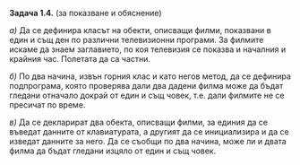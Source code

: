 **Задача 1.4.** (за показване и обяснение)

*а)* Да се дефинира класът на обекти, описващи филми, показвани в един и същ ден по различни телевизионни програми. За филмите искаме да знаем заглавието, по коя телевизия се показва и началния и крайния час. Полетата да са частни.

*б)* По два начина, извън горния клас и като негов метод, да се дефинира подпрограма, която проверява дали два дадени филма може да бъдат гледани отначало докрай от един и същ човек, т.е. дали филмите не се пресичат по време.

*в)* Да се декларират два обекта, описващи филми, за единия да се въведат данните от клавиатурата, а другият да се инициализира и да се изведат данните за него. Да се съобщи по два начина, може ли и двата филма да бъдат гледани изцяло от един и същ човек.